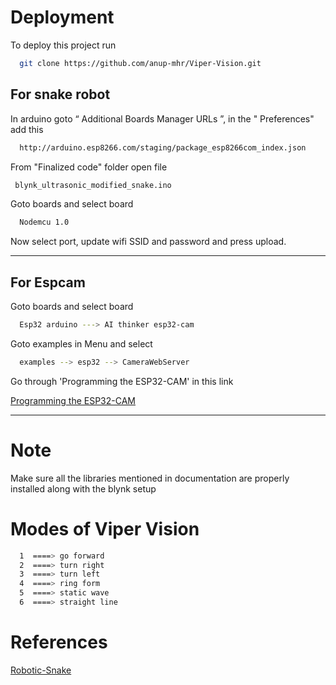 
# Deployment
To deploy this project run

```bash
  git clone https://github.com/anup-mhr/Viper-Vision.git
```
## For snake robot

In arduino goto “ Additional Boards Manager URLs ”, in the " Preferences" add this

```bash
  http://arduino.esp8266.com/staging/package_esp8266com_index.json
```
From "Finalized code" folder open file

```bash
 blynk_ultrasonic_modified_snake.ino
```

Goto boards and select board

```bash
  Nodemcu 1.0
```
Now select port, update wifi SSID and password and press upload.

---
## For Espcam
Goto boards and select board

```bash
  Esp32 arduino ---> AI thinker esp32-cam
```
Goto examples in Menu and select

```bash
  examples --> esp32 --> CameraWebServer
```
Go through 'Programming the ESP32-CAM' in this link


  [Programming the ESP32-CAM](https://lastminuteengineers.com/getting-started-with-esp32-cam/)

---
# Note

Make sure all the libraries mentioned in documentation are properly installed along with the blynk setup
# Modes of Viper Vision

```bash
  1  ====> go forward
  2  ====> turn right
  3  ====> turn left
  4  ====> ring form
  5  ====> static wave
  6  ====> straight line
```
# References
[Robotic-Snake](https://github.com/WillDonaldson/Robotic-Snake.git)